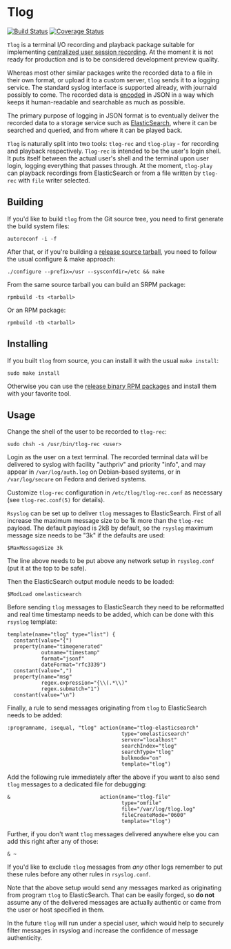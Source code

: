 Tlog
====

[![Build Status](https://travis-ci.org/Scribery/tlog.svg?branch=master)](https://travis-ci.org/Scribery/tlog)
[![Coverage Status](https://coveralls.io/repos/github/Scribery/tlog/badge.svg?branch=master)](https://coveralls.io/github/Scribery/tlog?branch=master)

`Tlog` is a terminal I/O recording and playback package suitable for
implementing [centralized user session recording][session_recording].
At the moment it is not ready for production and is to be considered
development preview quality.

Whereas most other similar packages write the recorded data to a file in their
own format, or upload it to a custom server, `tlog` sends it to a logging
service. The standard syslog interface is supported already, with journald
possibly to come. The recorded data is [encoded][log_format] in JSON in
a way which keeps it human-readable and searchable as much as possible.

The primary purpose of logging in JSON format is to eventually deliver the
recorded data to a storage service such as [ElasticSearch][elasticsearch],
where it can be searched and queried, and from where it can be played back.

`Tlog` is naturally split into two tools: `tlog-rec` and `tlog-play` - for
recording and playback respectively. `Tlog-rec` is intended to be the user's
login shell. It puts itself between the actual user's shell and the terminal
upon user login, logging everything that passes through. At the moment,
`tlog-play` can playback recordings from ElasticSearch or from a file written
by `tlog-rec` with `file` writer selected.

Building
--------

If you'd like to build `tlog` from the Git source tree, you need to first
generate the build system files:

    autoreconf -i -f

After that, or if you're building a [release source tarball][releases], you
need to follow the usual configure & make approach:

    ./configure --prefix=/usr --sysconfdir=/etc && make

From the same source tarball you can build an SRPM package:

    rpmbuild -ts <tarball>

Or an RPM package:

    rpmbuild -tb <tarball>

Installing
----------

If you built `tlog` from source, you can install it with the usual `make
install`:

    sudo make install

Otherwise you can use the [release binary RPM packages][releases] and install
them with your favorite tool.

Usage
-----

Change the shell of the user to be recorded to `tlog-rec`:

    sudo chsh -s /usr/bin/tlog-rec <user>

Login as the user on a text terminal. The recorded terminal data will be
delivered to syslog with facility "authpriv" and priority "info", and may
appear in `/var/log/auth.log` on Debian-based systems, or in `/var/log/secure`
on Fedora and derived systems.

Customize `tlog-rec` configuration in `/etc/tlog/tlog-rec.conf` as necessary
(see `tlog-rec.conf(5)` for details).

`Rsyslog` can be set up to deliver `tlog` messages to ElasticSearch. First of
all increase the maximum message size to be 1k more than the `tlog-rec` payload.
The default payload is 2kB by default, so the `rsyslog` maximum message size
needs to be "3k" if the defaults are used:

    $MaxMessageSize 3k

The line above needs to be put above any network setup in `rsyslog.conf` (put
it at the top to be safe).

Then the ElasticSearch output module needs to be loaded:

    $ModLoad omelasticsearch

Before sending `tlog` messages to ElasticSearch they need to be reformatted
and real time timestamp needs to be added, which can be done with this
`rsyslog` template:

    template(name="tlog" type="list") {
      constant(value="{")
      property(name="timegenerated"
               outname="timestamp"
               format="jsonf"
               dateFormat="rfc3339")
      constant(value=",")
      property(name="msg"
               regex.expression="{\\(.*\\)"
               regex.submatch="1")
      constant(value="\n")

Finally, a rule to send messages originating from `tlog` to ElasticSearch
needs to be added:

    :programname, isequal, "tlog" action(name="tlog-elasticsearch"
                                         type="omelasticsearch"
                                         server="localhost"
                                         searchIndex="tlog"
                                         searchType="tlog"
                                         bulkmode="on"
                                         template="tlog")

Add the following rule immediately after the above if you want to also send
`tlog` messages to a dedicated file for debugging:

    &                             action(name="tlog-file"
                                         type="omfile"
                                         file="/var/log/tlog.log"
                                         fileCreateMode="0600"
                                         template="tlog")

Further, if you don't want `tlog` messages delivered anywhere else you can add
this right after any of those:

    & ~

If you'd like to exclude `tlog` messages from *any* other logs remember to put
these rules before any other rules in `rsyslog.conf`.

Note that the above setup would send any messages marked as originating from
program `tlog` to ElasticSearch. That can be easily forged, so **do not**
assume any of the delivered messages are actually authentic or came from the
user or host specified in them.

In the future `tlog` will run under a special user, which would help to
securely filter messages in rsyslog and increase the confidence of message
authenticity.

[session_recording]: http://spbnick.github.io/2015/10/26/open-source-session-recording.html
[log_format]: doc/log_format.md
[elasticsearch]: https://www.elastic.co/products/elasticsearch
[releases]: https://github.com/spbnick/tlog/releases

